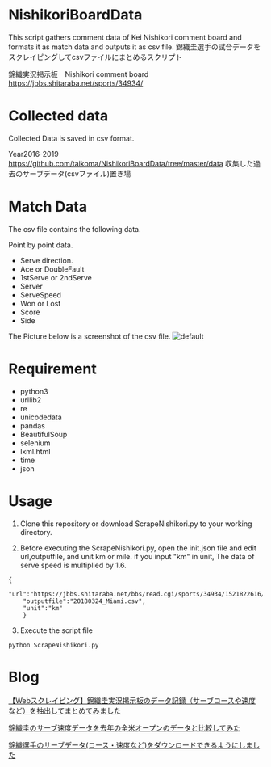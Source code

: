 # NishikoriBoardData
This script gathers comment data of Kei Nishikori comment board and formats it as match data and outputs it as csv file.
錦織圭選手の試合データをスクレイピングしてcsvファイルにまとめるスクリプト

錦織実況掲示板　Nishikori comment board
https://jbbs.shitaraba.net/sports/34934/

# Collected data
Collected Data is saved in csv format.

Year2016-2019
https://github.com/taikoma/NishikoriBoardData/tree/master/data
収集した過去のサーブデータ(csvファイル)置き場

# Match Data
The csv file contains the following data.

Point by point data.
- Serve direction.
- Ace or DoubleFault
- 1stServe or 2ndServe
- Server
- ServeSpeed
- Won or Lost
- Score
- Side

The Picture below is a screenshot of the csv file.
![default](https://user-images.githubusercontent.com/7829080/51440449-8634da80-1d0a-11e9-9282-b557f68e97af.jpg)

# Requirement
- python3
- urllib2
- re
- unicodedata
- pandas 
- BeautifulSoup
- selenium
- lxml.html
- time
- json

# Usage
1. Clone this repository or download ScrapeNishikori.py to your working directory.

2. Before executing the ScrapeNishikori.py, open the init.json file and edit url,outputfile, and unit km or mile.
 if you input "km" in unit, The data of serve speed is multiplied by 1.6.

```
{
	"url":"https://jbbs.shitaraba.net/bbs/read.cgi/sports/34934/1521822616/",
	"outputfile":"20180324_Miami.csv",
	"unit":"km"
	}
```



3. Execute the script file
```terminal
python ScrapeNishikori.py
```

# Blog
[【Webスクレイピング】錦織圭実況掲示板のデータ記録（サーブコースや速度など）を抽出してまとめてみました](http://datatennis.net/archives/4425/)

[錦織圭のサーブ速度データを去年の全米オープンのデータと比較してみた](http://datatennis.net/archives/5467/)

[錦織選手のサーブデータ(コース・速度など)をダウンロードできるようにしました](http://datatennis.net/archives/4611/)


